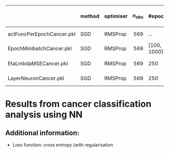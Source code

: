 |                           | method   | optimiser   |   $n_\mathrm{obs}$ | #epochs           | $m$           | $\eta$                  | $\lambda$               | $L-1$        | $N_l$         | $g$     |   train time (s) |   $\gamma$ | $\varrho_1$, $\varrho_2$   |   $\theta_0$ | note   |
|:--------------------------|:---------|:------------|-------------------:|:------------------|:--------------|:------------------------|:------------------------|:-------------|:--------------|:--------|-----------------:|-----------:|:---------------------------|-------------:|:-------|
| actFuncPerEpochCancer.pkl | SGD      | RMSProp     |                569 | ...               | 5             | 0.1                     | 1e-05                   | 1            | 5             | ...     |              nan |        nan | (0.9, 0.999)               |          nan |        |
| EpochMinibatchCancer.pkl  | SGD      | RMSProp     |                569 | $[{100}, {1000}]$ | $[{5}, {50}]$ | 0.1                     | 1e-05                   | 1            | 5             | tanh    |              nan |        nan | (0.9, 0.999)               |          nan |        |
| EtaLmbdaMSECancer.pkl     | SGD      | RMSProp     |                569 | 250               | 5             | $[$10^{-5}$, $10^{1}$]$ | $[$10^{-5}$, $10^{1}$]$ | 1            | 5             | sigmoid |              nan |        nan | (0.9, 0.999)               |          nan |        |
| LayerNeuronCancer.pkl     | SGD      | RMSProp     |                569 | 250               | 5             | 0.1                     | 1e-05                   | $[{0}, {9}]$ | $[{5}, {50}]$ | sigmoid |              nan |        nan | (0.9, 0.999)               |          nan |        |


# Results from cancer classification analysis using NN


## Additional information:

* Loss function: cross entropy (with regularisation
